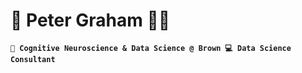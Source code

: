 # 🌄 Peter Graham 🏄‍♂️

**`💼 Cognitive Neuroscience & Data Science @ Brown
💻 Data Science Consultant`**

